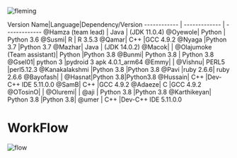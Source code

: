 ![fleming](https://user-images.githubusercontent.com/49978636/89268011-61d0f280-d651-11ea-8fd9-8629ae4a565c.png)
 
Version
Name|Language|Dependency/Version
------------ | ------------- | -------------
@Hamza (team lead) | Java | (JDK 11.0.4)
@Oyewole|  Python         | Python 3.6
@Susmi| R          | R 3.5.3
@Qamar|   C++        |GCC 4.9.2
@Nyaga |Python 3.7 |Python 3.7
@Mazhar|      Java     |  (JDK 14.0.2)
@Macok|             |
@Olajumoke (Team assistant)| Python     |Python 3.8
@Bunmi|   Python  3.8        | Python 3.8
@Gsel01| python 3           |pydroid 3 apk 4.0.1_arm64
@Emmy|             |
@Vishnu|  PERL5           |perl5.12.3
@Kanakalakshmi |Python 3.8 |Python 3.8
@Pavi |ruby 2.6.6| ruby 2.6.6
@Bayofash|         |
@Hasnat|Python 3.8|Python3.8
@Hussain| C++        |Dev-C++ IDE 5.11.0.0
@SamB|    C++       |GCC 4.9.2
@Adaeze|  C       |GCC 4.9.2
@OTosinO|          |
@Oluremi|          |
@aji | Python 3.8 |Python 3.8
@Karthikeyan| Python 3.8 |Python 3.8|
@umer | C++     |Dev-C++ IDE 5.11.0.0

#  WorkFlow
![flow](https://user-images.githubusercontent.com/49978636/89562144-f777a800-d832-11ea-9c04-44c6b17ca70c.PNG)

